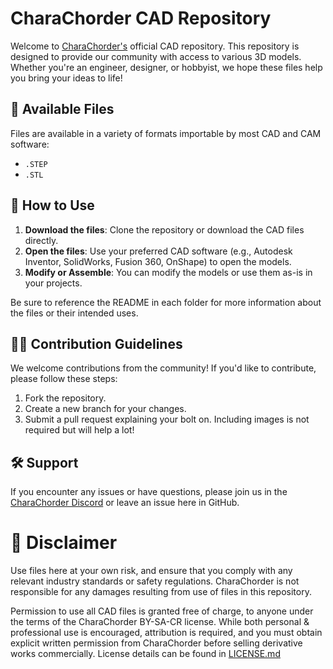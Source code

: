 # CharaChorder CAD Repository

Welcome to [CharaChorder's](https://www.charachorder.com/) official CAD repository. This repository is designed to provide our community with access to various 3D models. Whether you're an engineer, designer, or hobbyist, we hope these files help you bring your ideas to life!

## 🎨 Available Files

Files are available in a variety of formats importable by most CAD and CAM software:
- `.STEP`
- `.STL`

## 🚀 How to Use

1. **Download the files**: Clone the repository or download the CAD files directly.
2. **Open the files**: Use your preferred CAD software (e.g., Autodesk Inventor, SolidWorks, Fusion 360, OnShape) to open the models.
3. **Modify or Assemble**: You can modify the models or use them as-is in your projects.

Be sure to reference the README in each folder for more information about the files or their intended uses.

## 👩‍💻 Contribution Guidelines

We welcome contributions from the community! If you'd like to contribute, please follow these steps:

1. Fork the repository.
2. Create a new branch for your changes.
3. Submit a pull request explaining your bolt on. Including images is not required but will help a lot!

## 🛠 Support

If you encounter any issues or have questions, please join us in the [CharaChorder Discord](https://discord.gg/CharaChorder) or leave an issue here in GitHub.

# 🙏 Disclaimer

Use files here at your own risk, and ensure that you comply with any relevant industry standards or safety regulations.  CharaChorder is not responsible for any damages resulting from use of files in this repository.

Permission to use all CAD files is granted free of charge, to anyone under the terms of the CharaChorder BY-SA-CR license. While both personal & professional use is encouraged, attribution is required, and you must obtain explicit written permission from CharaChorder before selling derivative works commercially. License details can be found in [LICENSE.md](https://github.com/CharaChorder/CAD/blob/main/LICENSE.md)
